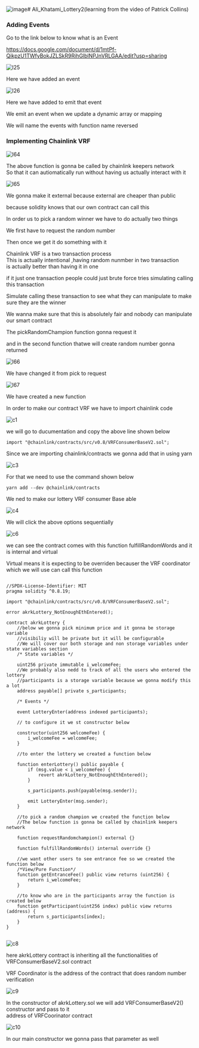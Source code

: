 ![image](https://github.com/C191068/Ali_Khatami_Lottery2/assets/89090776/11e43e73-ffc4-4181-a9af-e7ffe3a63685)# Ali_Khatami_Lottery2(learning from the video of Patrick Collins)

### Adding Events

Go to the link below to know what is an Event

https://docs.google.com/document/d/1mtPf-QikpzU1TWfyBokJZLSkR9RihGlblNPJnVRLGAA/edit?usp=sharing

![l25](https://github.com/C191068/Ali_Khatami_Lottery2/assets/89090776/12960201-b8e8-47a4-87af-054a8810e6e3)

Here we have added an event <br>

![l26](https://github.com/C191068/Ali_Khatami_Lottery2/assets/89090776/4e07016a-89a8-4789-a3b6-19e3ff6d6916)

Here we have added to emit that event <br>

We emit an event when we update a dynamic array or mapping <br>

We will name the events with function name reversed <br>


### Implementing Chainlink VRF

![l64](https://github.com/C191068/Ali_Khatami_Lottery2/assets/89090776/2d745052-e8e6-41de-90a5-8c03d307a73e)

The above function is gonna be called by chainlink keepers network <br>
So that it can autiomatically run without having us actually interact with it <br>

![l65](https://github.com/C191068/Ali_Khatami_Lottery2/assets/89090776/ff671207-9990-4121-b51f-6ba397332e0e)

We gonna make it external because external are cheaper than public <br>

because solidity knows that our own contract can call this <br>


In order us to pick a random winner we have to do actually two things <br>

We first have to request the random number <br>

Then once we get it do something with it <br>


Chainlink VRF is a two transaction process <br>
This is actually intentional ,having random nunmber in two transaction <br>
is actually better than having it in one <br>

if it just one transaction people could just brute force tries simulating calling this transaction <br>

Simulate calling these transaction to see what they can manipulate to make sure they are the winner <br>


We wanna make sure that this is absolutely fair and nobody can manipulate our smart contract <br>

The pickRandomChampion function gonna request it <br>

and in the second function thatwe will create random number gonna returned <br>



![l66](https://github.com/C191068/Ali_Khatami_Lottery2/assets/89090776/749ce971-0fb3-4601-a861-2201f4464551)

We have changed it from pick to request <br>


![l67](https://github.com/C191068/Ali_Khatami_Lottery2/assets/89090776/21f0598a-13ea-4fb1-b603-e2ccfce33254)

We have created a new function <br>

In order to make our contract VRF we have to import chainlink code <br>

![c1](https://github.com/C191068/Ali_Khatami_Lottery2/assets/89090776/15e271ce-09a6-4fa6-bfc6-7f832c1274b8)

we will go to ducumentation and copy the above line shown below <br>

``` import "@chainlink/contracts/src/v0.8/VRFConsumerBaseV2.sol"; ``` <br>

Since we are importing chainlink/contracts we gonna add that in using yarn <br>


![c3](https://github.com/C191068/Ali_Khatami_Lottery2/assets/89090776/a3b35071-b43f-4621-88c1-3d16fd0bd16e)

For that we need to use the command shown below <br>

```yarn add --dev @chainlink/contracts``` <br>

We ned to make our lottery VRF consumer Base able <br>


![c4](https://github.com/C191068/Ali_Khatami_Lottery2/assets/89090776/f843888d-ac49-4804-b09a-4804f5662a58)

We will click the above options sequentially <br>

![c6](https://github.com/C191068/Ali_Khatami_Lottery2/assets/89090776/ff083d06-64da-4e8f-898d-305b93287655)

we can see the contract comes with this function fulfillRandomWords and it is internal and virtual <br>


Virtual means it is expecting to be overriden becauser the VRF coordinator which we will use can call this function <br>




```solidity

//SPDX-License-Identifier: MIT
pragma solidity ^0.8.19;

import "@chainlink/contracts/src/v0.8/VRFConsumerBaseV2.sol";

error akrkLottery_NotEnoughEthEntered();

contract akrkLottery {
    //below we gonna pick minimum price and it gonna be storage variable
    //visibiliy will be private but it will be configurable
    //We will cover our both storage and non storage variables under state variables section
    /* State variables */

    uint256 private immutable i_welcomeFee;
    //We probably also nedd to track of all the users who entered the lottery
    //participants is a storage variable because we gonna modify this a lot
    address payable[] private s_participants;

    /* Events */

    event LotteryEnter(address indexed participants);

    // to configure it we st constructor below

    constructor(uint256 welcomeFee) {
        i_welcomeFee = welcomeFee;
    }

    //to enter the lottery we created a function below

    function enterLottery() public payable {
        if (msg.value < i_welcomeFee) {
            revert akrkLottery_NotEnoughEthEntered();
        }

        s_participants.push(payable(msg.sender));

        emit LotteryEnter(msg.sender);
    }

    //to pick a random champion we created the function below
    //The below function is gonna be called by chainlink keepers network

    function requestRandomchampion() external {}

    function fulfillRandomWords() internal override {}

    //we want other users to see entrance fee so we created the function below
    /*View/Pure Function*/
    function getEntranceFee() public view returns (uint256) {
        return i_welcomeFee;
    }

    //to know who are in the participants array the function is created below
    function getParticipant(uint256 index) public view returns (address) {
        return s_participants[index];
    }
}


```


![c8](https://github.com/C191068/Ali_Khatami_Lottery2/assets/89090776/b6383018-3260-47f1-a160-cc2f252ca513)

here akrkLottery contract is inheriting all the functionalities of VRFConsumerBaseV2.sol contract <br>


VRF Coordinator is the address of the contract that does random number verification <br>



![c9](https://github.com/C191068/Ali_Khatami_Lottery2/assets/89090776/5d4a5c40-c82d-4d91-bc9f-aa09d4d3c2d6)

In the constructor of akrkLottery.sol we will add VRFConsumerBaseV2() constructor and pass to it <br>
address of VRFCoorinator contract <br>


![c10](https://github.com/C191068/Ali_Khatami_Lottery2/assets/89090776/5698073f-f8b3-456e-b976-7c4b6ad01724)


In our main constructor we gonna pass that parameter as well <br>























